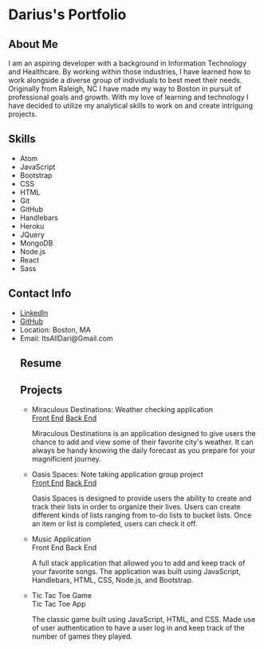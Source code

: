 <h1>Darius's Portfolio</h1>

<h2>About Me</h2>
<p>I am an aspiring developer with a background in Information Technology and Healthcare. By working within those industries, I have learned how to work alongside a diverse group of individuals to best meet their needs. Originally from Raleigh, NC I have made my way to Boston in pursuit of professional goals and growth. With my love of learning and technology I have decided to utilize my analytical skills to work on and create intriguing projects.</p>

<h2>Skills</h2>
<ul>
<li>Atom</li>
<li>JavaScript</li>
<li>Bootstrap</li>
<li>CSS</li>
<li>HTML</li>
<li>Git</li>
<li>GitHub</li>
<li>Handlebars</li>
<li>Heroku</li>
<li>JQuery</li>
<li>MongoDB</li>
<li>Node.js</li>
<li>React</li>
<li>Sass</li>
</ul>

<h2>Contact Info</h2>
<ul>
<li><a href="https://www.linkedin.com/in/itsalldari/">LinkedIn</a></li>
<li><a href="https://github.com/ItsAllDari">GitHub</a></li>
<li>Location: Boston, MA</li>
<li>Email: ItsAllDari@Gmail.com</li>

<h2><a href"https://drive.google.com/file/d/1jwXwVXeyxrGVS3CisT-S0kLlL4Bp7-vI/view?usp=sharing">Resume</a></h2>

<h2>Projects</h2>
<ul>
<li>Miraculous Destinations: Weather checking application</li>
<a href="https://github.com/ItsAllDari/miraculous-destinations-client">Front End</a>
<a href="https://github.com/ItsAllDari/miraculous-destinations">Back End</a>
<p>Miraculous Destinations is an application designed to give users the chance to add and view some of their favorite city's weather. It can always be handy knowing the daily forecast as you prepare for your magnificient journey.</p>
<li>Oasis Spaces: Note taking application group project</li>
<a href="https://github.com/SitBackN-React/oasis-spaces-client">Front End</a>
<a href="https://github.com/SitBackN-React/oasis-spaces">Back End</a>
<p>Oasis Spaces is designed to provide users the ability to create and track their lists in order to organize their lives. Users can create different kinds of lists ranging from to-do lists to bucket lists. Once an item or list is completed, users can check it off.</p>
<li>Music Application</li>
<a href"https://github.com/ItsAllDari/music-library-client">Front End</a>
<a href"https://github.com/ItsAllDari/music-library">Back End</a>
<p>A full stack application that allowed you to add and keep track of your favorite songs. The application was built using JavaScript, Handlebars, HTML, CSS, Node.js, and Bootstrap.</p>
<li>Tic Tac Toe Game</li>
<a href"https://github.com/ItsAllDari/tic-tac-toe">Tic Tac Toe App</a>
<p>The classic game built using JavaScript, HTML, and CSS. Made use of user authentication to have a user log in and keep track of the number of games they played.</p>
</ul>
